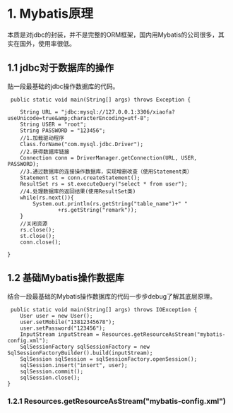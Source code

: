 # 1. Mybatis原理 #
本质是对jdbc的封装，并不是完整的ORM框架，国内用Mybatis的公司很多，其实在国外，使用率很低。 
## 1.1 jdbc对于数据库的操作


贴一段最基础的jdbc操作数据库的代码。

     public static void main(String[] args) throws Exception {

        String URL = "jdbc:mysql://127.0.0.1:3306/xiaofa?useUnicode=true&amp;characterEncoding=utf-8";
        String USER = "root";
        String PASSWORD = "123456";
        //1.加载驱动程序
        Class.forName("com.mysql.jdbc.Driver");
        //2.获得数据库链接
        Connection conn = DriverManager.getConnection(URL, USER, PASSWORD);
        //3.通过数据库的连接操作数据库，实现增删改查（使用Statement类）
        Statement st = conn.createStatement();
        ResultSet rs = st.executeQuery("select * from user");
        //4.处理数据库的返回结果(使用ResultSet类)
        while(rs.next()){
            System.out.println(rs.getString("table_name")+" "
                    +rs.getString("remark"));
        }
        //关闭资源
        rs.close();
        st.close();
        conn.close();

    }


## 1.2 基础Mybatis操作数据库 ##
结合一段最基础的Mybatis操作数据库的代码一步步debug了解其底层原理。

     public static void main(String[] args) throws IOException {
        User user = new User();
        user.setMobile("13812345678");
        user.setPassword("123456");
        InputStream inputStream = Resources.getResourceAsStream("mybatis-config.xml");
        SqlSessionFactory sqlSessionFactory = new SqlSessionFactoryBuilder().build(inputStream);
        SqlSession sqlSession = sqlSessionFactory.openSession();
        sqlSession.insert("insert", user);
        sqlSession.commit();
        sqlSession.close();
    }


### 1.2.1 Resources.getResourceAsStream("mybatis-config.xml") ###


